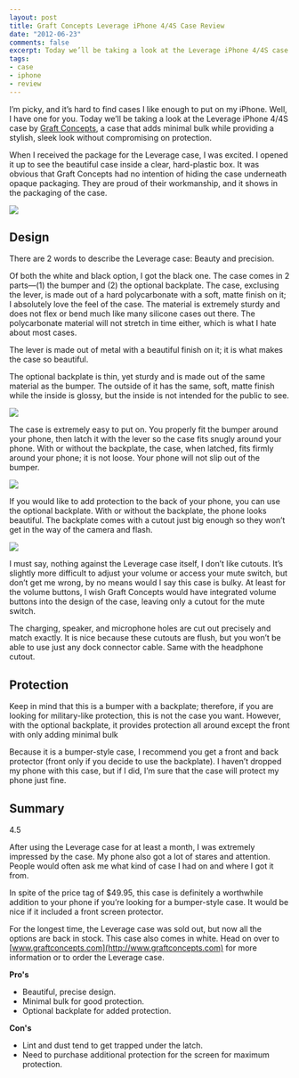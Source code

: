 ```yaml
---
layout: post
title: Graft Concepts Leverage iPhone 4/4S Case Review
date: "2012-06-23"
comments: false
excerpt: Today we’ll be taking a look at the Leverage iPhone 4/4S case by Graft Concepts, a case that adds minimal bulk while providing a stylish, sleek look without compromising on protection.
tags:
- case
- iphone
- review
---
```


I’m picky, and it’s hard to find cases I like enough to put on my iPhone. Well, I have one for you. Today we’ll be taking a look at the Leverage iPhone 4/4S case by [Graft Concepts](http://www.graftconcepts.com), a case that adds minimal bulk while providing a stylish, sleek look without compromising on protection.

When I received the package for the Leverage case, I was excited. I opened it up to see the beautiful case inside a clear, hard-plastic box. It was obvious that Graft Concepts had no intention of hiding the case underneath opaque packaging. They are proud of their workmanship, and it shows in the packaging of the case.

![](https://farm9.staticflickr.com/8016/7429258460_bddbe96641_c.jpg)

## Design

There are 2 words to describe the Leverage case: Beauty and precision.

Of both the white and black option, I got the black one. The case comes in 2 parts—(1) the bumper and (2) the optional backplate. The case, exclusing the lever, is made out of a hard polycarbonate with a soft, matte finish on it; I absolutely love the feel of the case. The material is extremely sturdy and does not flex or bend much like many silicone cases out there. The polycarbonate material will not stretch in time either, which is what I hate about most cases.

The lever is made out of metal with a beautiful finish on it; it is what makes the case so beautiful.

The optional backplate is thin, yet sturdy and is made out of the same material as the bumper. The outside of it has the same, soft, matte finish while the inside is glossy, but the inside is not intended for the public to see.

![](https://farm9.staticflickr.com/8157/7429257964_04b7cc6b2e_c.jpg)

The case is extremely easy to put on. You properly fit the bumper around your phone, then latch it with the lever so the case fits snugly around your phone. With or without the backplate, the case, when latched, fits firmly around your phone; it is not loose. Your phone will not slip out of the bumper.

![](https://farm9.staticflickr.com/8007/7429257504_493d478af4_c.jpg)

If you would like to add protection to the back of your phone, you can use the optional backplate. With or without the backplate, the phone looks beautiful. The backplate comes with a cutout just big enough so they won’t get in the way of the camera and flash.

![](https://farm8.staticflickr.com/7275/7429256922_33e14c393c_c.jpg)

I must say, nothing against the Leverage case itself, I don’t like cutouts. It’s slightly more difficult to adjust your volume or access your mute switch, but don’t get me wrong, by no means would I say this case is bulky. At least for the volume buttons, I wish Graft Concepts would have integrated volume buttons into the design of the case, leaving only a cutout for the mute switch.

The charging, speaker, and microphone holes are cut out precisely and match exactly. It is nice because these cutouts are flush, but you won’t be able to use just any dock connector cable. Same with the headphone cutout.

## Protection

Keep in mind that this is a bumper with a backplate; therefore, if you are looking for military-like protection, this is not the case you want. However, with the optional backplate, it provides protection all around except the front with only adding minimal bulk

Because it is a bumper-style case, I recommend you get a front and back protector (front only if you decide to use the backplate). I haven’t dropped my phone with this case, but if I did, I’m sure that the case will protect my phone just fine.

<h2>Summary</h2>
<div class="rating">
<div class="rating-bar rating-45">
<div class="rating-value">4.5</div>
</div>
</div>

After using the Leverage case for at least a month, I was extremely impressed by the case. My phone also got a lot of stares and attention. People would often ask me what kind of case I had on and where I got it from.

In spite of the price tag of $49.95, this case is definitely a worthwhile addition to your phone if you’re looking for a bumper-style case. It would be nice if it included a front screen protector.

For the longest time, the Leverage case was sold out, but now all the options are back in stock. This case also comes in white. Head on over to [www.graftconcepts.com](http://www.graftconcepts.com) for more information or to order the Leverage case.

**Pro's**

* Beautiful, precise design.
* Minimal bulk for good protection.
* Optional backplate for added protection.

**Con's**

* Lint and dust tend to get trapped under the latch.
* Need to purchase additional protection for the screen for maximum protection.